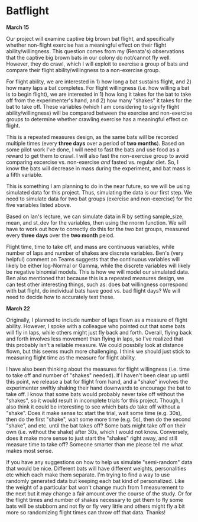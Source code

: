 # Batflight

**March 15**


Our project will examine captive big brown bat flight, and specifically whether non-flight exercise has a meaningful effect on their flight ability/willingness. This question comes from my (Renata's) observations that the captive big brown bats in our colony do not/cannot fly well. However, they do crawl, which I will exploit to exercise a group of bats and compare their flight ability/willingness to a non-exercise group. 

For flight ability, we are interested in 1) how long a bat sustains flight, and 2) how many laps a bat completes. For flight willingness (i.e. how willing a bat is to begin flight), we are interested in 1) how long it takes for the bat to take off from the experimenter's hand, and 2) how many "shakes" it takes for the bat to take off. These variables (which I am considering to signify flight ability/willingness) will be compared between the exercise and non-exercise groups to determine whether crawling exercise has a meaningful effect on flight.

This is a repeated measures design, as the same bats will be recorded multiple times (every **three days** over a period of **two months**). Based on some pilot work I've done, I will need to fast the bats and use food as a reward to get them to crawl. I will also fast the non-exercise group to avoid comparing excercise vs. non-exercise *and* fasted vs. regular diet. So, I know the bats will decrease in mass during the experiment, and bat mass is a fifth variable. 

This is something I am planning to do in the near future, so we will be using simulated data for this project. Thus, simulating the data is our first step. We need to simulate data for two bat groups (exercise and non-exercise) for the five variables listed above. 

Based on Ian's lecture, we can simulate data in R by setting sample_size, mean, and st_dev for the variables, then using the rnorm function. We will have to work out how to correctly do this for the two bat groups, measured every **three days** over the **two month** peiod.

Flight time, time to take off, and mass are continuous variables, while number of laps and number of shakes are discrete variables. Ben's (very helpful) comment on Teams suggests that the continuous variables will likely be either log-Normal or Gamma, while the discrete variables will likely be negative binomial models. This is how we will model our simulated data. Ben also mentioned that because this is a repeated measures design, we can test other interesting things, such as: does bat willingness correspond with bat flight, do individual bats have good vs. bad flight days? We will need to decide how to accurately test these. 

**March 22**


Originally, I planned to include number of laps flown as a measure of flight ability. However, I spoke with a colleague who pointed out that some bats will fly in laps, while others might just fly back and forth. Overall, flying back and forth involves less movement than flying in laps, so I've realized that this probably isn't a reliable measure. We could possbily look at distance flown, but this seems much more challenging. I think we should just stick to measuring flight time as the measure for flight ability. 

I have also been thinking about the measures for flight willingness (i.e. time to take off and number of "shakes" needed). If I haven't been clear up until this point, we release a bat for flight from hand, and a "shake" involves the experimenter swiftly shaking their hand downwards to encourage the bat to take off. I know that some bats would probably never take off without the "shakes", so it would result in incomplete trials for this project. Though, I also think it could be interesting to see which bats *do* take off without a "shake". Does it make sense to: start the trial, wait some time (e.g. 30s), then do the first "shake", wait some more time (e.g. 5s), then do the second "shake", and etc. until the bat takes off? Some bats might take off on their own (i.e. without the shake) after 30s, which I would not know. Conversely, does it make more sense to just start the "shakes" right away, and still measure time to take off? Someone smarter than me please tell me what makes most sense. 

If you have any suggestions on how to help us simulate "semi-random" data that would be nice. Different bats will have different weights, personalities etc which each make them separate. I'm trying to find a way to use randomly generated data but keeping each bat kind of personalized. Like the weight of a particular bat won't change much from 1 measurement to the next but it may change a fair amount over the course of the study. Or for the flight times and number of shakes necessary to get them to fly some bats will be stubborn and not fly or fly very little and others might fly a bit more so randomizing flight times can throw off that data. Thanks!
